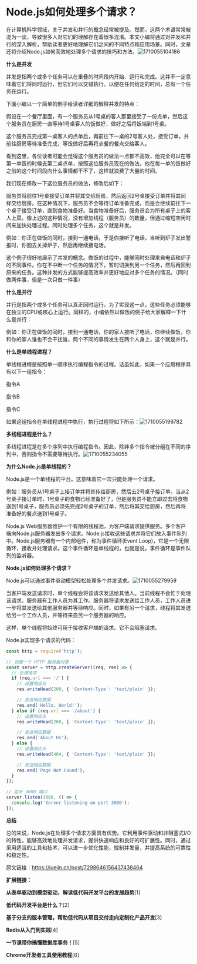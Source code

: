 # Node.js如何处理多个请求？

在计算机科学领域，关于并发和并行的概念经常被提及。然而，这两个术语常常被混为一谈，导致很多人对它们的理解存在着很多混淆。本文小编将通过对并发和并行的深入解析，帮助读者更好地理解它们之间的不同特点和应用场景。同时，文章还将介绍Node.js如何高效地处理多个请求的技巧和方法。![1710055104186](C:\Users\Administrator\AppData\Roaming\Typora\typora-user-images\1710055104186.png)

**什么是并发**

并发是指两个或多个任务可以在重叠的时间段内开始、运行和完成。这并不一定意味着它们将同时运行，但它们可以交错执行，以便在任何给定的时间，总有一个任务在运行。

下面小编以一个简单的例子给读者详细的解释并发的特点：

假设在一个餐厅里面，有一个服务员从1号桌的客人那里接受了一份点单，然后这个服务员在厨房一直等待1号桌客人的饭做好，做好之后将饭端到1号桌。

这个服务员完成第一桌客人的点单后，再前往下一桌的2号客人处，接受订单，并前往厨房等待准备完成，等饭做好后再将点餐的餐点交给客人。

看到这里，各位读者可能会觉得这个服务员的做法一点都不高效，他完全可以在等第一单饭的时候去第二桌点单，按照这位服务员现在的做法，他在每一单的饭做好之前的这个时间段内什么事情都干不了，这样就浪费了大量的时间。

我们现在修改一下这位服务员的做法，修改后如下：

服务员将前往1号桌接受订单并将其交给厨房，然后返回2号桌接受订单并将其同样交给厨房。在这种情况下，服务员不会等待订单准备完成，而是会继续前往下一个桌子接受订单，直到食物准备好。当食物准备好后，服务员会为所有桌子上的客人上菜。像上述的这种情况，没有增加线程（服务员）的数量，但通过缩短空闲时间来加快处理过程。同时处理多个任务，这个就是并发。

例如：你正在做饭的同时，接到一通电话，于是你接听了电话，当听到炉子发出警报时，你回去关掉炉子，然后再继续接电话。

这个例子很好地展示了并发的概念。做饭的过程中，能够同时处理来自电话和炉子的不同事件。你在不中断一个任务的情况下，暂时切换到另一个任务，然后再回到原来的任务。这种并发的方式能够提高效率并更好地应对多个任务的情况。（同时做两件事，但是一次只做一件事）

**什么是并行**

并行是指两个或多个任务可以真正同时运行。为了实现这一点，这些任务必须能够在独立的CPU或核心上运行。同样的，小编依然以做饭的例子给大家解释一下什么是并行：

例如：你正在做饭的同时，接到一通电话，你的家人接听了电话，你继续做饭，你和你的家人谁也不会干扰谁，两个不同的事情发生在两个人身上，这个就是并行。

**什么是单线程进程？**

单线程进程是按照单一顺序执行编程指令的过程。话虽如此，如果一个应用程序具有以下一组指令：

指令A

指令B

指令C

如果这组指令在单线程进程中执行，执行过程将如下所示：![1710055199782](C:\Users\Administrator\AppData\Roaming\Typora\typora-user-images\1710055199782.png)

**多线程进程是什么？**

多线程进程是在多个序列中执行编程指令。因此，除非多个指令被分组在不同的序列中，否则指令不需要等待执行。![1710055234055](C:\Users\Administrator\AppData\Roaming\Typora\typora-user-images\1710055234055.png)

**为什么Node.js是单线程的？**

Node.js是一个单线程的平台。这意味着它一次只能处理一个请求。

例如：服务员从1号桌子上接订单并将其传给厨房，然后去2号桌子接订单。当从2号桌子接订单时，1号桌子的食物已经准备好了，但是服务员不能立即过去将食物送到1号桌子，服务员必须先完成2号桌子的订单，然后将其交给厨房，然后再将准备好的餐点送到1号桌子。

Node.js Web服务器维护一个有限的线程池，为客户端请求提供服务。多个客户端向Node.js服务器发出多个请求。Node.js接收这些请求并将它们放入事件队列中。Node.js服务器有一个内部组件，称为事件循环(Event Loop)，它是一个无限循环，接收并处理请求。这个事件循环是单线程的，也就是说，事件循环是事件队列的监听器。

**Node.js如何处理多个请求？**

Node.js可以通过事件驱动模型轻松处理多个并发请求。![1710055279959](C:\Users\Administrator\AppData\Roaming\Typora\typora-user-images\1710055279959.png)

当客户端发送请求时，单个线程会将该请求发送给其他人。当前线程不会忙于处理该请求。服务器有工作人员为其工作。服务器将请求发送给工作人员，工作人员进一步将其发送给其他服务器并等待响应。同时，如果有另一个请求，线程将其发送给另一个工作人员，并等待来自另一个服务器的响应。

这样，单个线程将始终可用于接收客户端的请求。它不会阻塞请求。

Node.js实现多个请求的代码：

```js
const http = require('http');

// 创建一个 HTTP 服务器对象
const server = http.createServer((req, res) => {
  // 处理请求
  if (req.url === '/') {
    // 设置响应头
    res.writeHead(200, { 'Content-Type': 'text/plain' });

    // 发送响应数据
    res.end('Hello, World!');
  } else if (req.url === '/about') {
    // 设置响应头
    res.writeHead(200, { 'Content-Type': 'text/plain' });

    // 发送响应数据
    res.end('About Us');
  } else {
    // 设置响应头
    res.writeHead(404, { 'Content-Type': 'text/plain' });

    // 发送响应数据
    res.end('Page Not Found');
  }
});

// 监听 3000 端口
server.listen(3000, () => {
  console.log('Server listening on port 3000');
});
```

**总结**

总的来说，Node.js在处理多个请求方面具有优势。它利用事件驱动和非阻塞式I/O的特性，能够高效地处理并发请求，提供快速响应和良好的可扩展性。同时，通过采用适当的工具和技术，可以进一步优化性能，控制并发量，并提高系统的可靠性和稳定性。



原文链接：https://juejin.cn/post/7298646156437438464

**扩展链接：**

**从表单驱动到模型驱动，解读低代码开发平台的发展趋势**[1]

**低代码开发平台是什么？**[2]

**基于分支的版本管理，帮助低代码从项目交付走向定制化产品开发**[3]

**Redis从入门到实践**[4]

**一节课带你搞懂数据库事务！**[5]

**Chrome开发者工具使用教程**[6]

